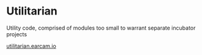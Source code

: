 # Utilitarian

Utility code, comprised of modules too small to warrant separate incubator projects

[utilitarian.earcam.io](https://utilitarian.earcam.io)


